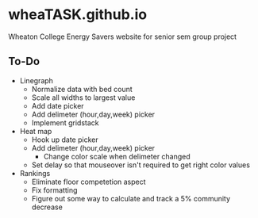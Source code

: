 # wheaTASK.github.io
Wheaton College Energy Savers website for senior sem group project

## To-Do


 * Linegraph
 	* Normalize data with bed count
 	* Scale all widths to largest value
 	* Add date picker
 	* Add delimeter (hour,day,week) picker
 	* Implement gridstack
 * Heat map
 	* Hook up date picker
 	* Add delimeter (hour,day,week) picker
 	   * Change color scale when delimeter changed
 	* Set delay so that mouseover isn't required to get right color values
 * Rankings
    * Eliminate floor competetion aspect
    * Fix formatting
    * Figure out some way to calculate and track a 5% community decrease
